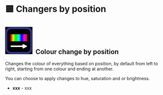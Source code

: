 # 🟦 Changers by position



## <img src="../.gitbook/assets/image (2).png" alt="" data-size="line">  Colour change by position

Changes the colour of everything based on position, by default from left to right, starting from one colour and ending at another.&#x20;

You can choose to apply changes to hue, saturation and or brightness.&#x20;

* **xxx** - xxx

